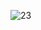 ![23](https://github.com/user-attachments/assets/664be5dc-c6d5-4d67-bfe7-48216d2d1474)

<!--
Once upon a time, in a faraway land, people lived a simple life. They looked out over a pasture and said: 'Oh, look, a cow. And there: a horse. Even small children knew what a horse and a cow looked like.<br>
On a whim, the emperor of this land decided to confuse his people and issued a decree that a cow could also be a horse. And a horse could be a cow. <br>
At first, the people shook their heads in amusement. Why should a cow be a horse? They look completely different! Even a small child knows that.<br>
But gradually more and more citizens began to wonder: maybe there was something to this decree after all. If the Emperor says a horse can be a cow and a cow can be a horse, how can we know any better? After all, he is our Emperor. A man of much greater wisdom than we are. He must know better, or he wouldn't be our emperor. <br>
And so it came to pass that fewer and fewer citizens could believe their own eyes. When they looked at the pasture and saw a cow, they said: "It's not at all certain that it's a cow. It might as well be a horse. And when a neighbour replied: "Nonsense, it's a cow, you can see that! They turned away in disgust, doubting his sanity. <br>
When the emperor saw this, he nodded in satisfaction. He went into his palace and laughed and laughed.

©Vince Ebert.
-->

<!--
<p align="center">
  <img width="300" src="DoingWrong.jpg">
</p>
-->

<!--
In the desert<br>
I saw a creature, naked, bestial,<br>
Who, squatting upon the ground,<br>
Held his heart in his hands,<br>
And ate of it.<br>
I said, “Is it good, friend?”<br>
“It is bitter—bitter,” he answered;<br>

“But I like it<br>
“Because it is bitter,<br>
“And because it is my heart.”<br>
-->

<!--
<p align="center">
  <img width="600" src="waamh.jpg">
</p>
-->

<!--
Oh there was a sow who had three little pigs,<br>
There little piggies had she.<br>
The old sow always went "oink, oink, oink,"<br>
and the piggies went "wee, wee, wee-ee-ee."
      
Now one day one of the three little pigs<br>
To the other two piggies said he,<br>
"Why don't we always go oink, oink, oink?<br>
It's so childish to go wee, wee, wee-ee-ee!"    

These three piggies grew skinny and lean,<br>
Skinny they well should be,<br>
For they always would try to go "oink, oink, oink,"<br>
And they wouldn't go "wee, wee, wee-ee-ee."
      
Now there three piggies they up and they died.<br>
A very sad sight to see.<br>
So don't ever try to go "oink, oink, oink,"<br>
When you oughta go "wee, wee, wee-ee-ee!"
-->

<!--
**Yuri05/Yuri05** is a ✨ _special_ ✨ repository because its `README.md` (this file) appears on your GitHub profile.

Here are some ideas to get you started:

- 🔭 I’m currently working on ...
- 🌱 I’m currently learning ...
- 👯 I’m looking to collaborate on ...
- 🤔 I’m looking for help with ...
- 💬 Ask me about ...
- 📫 How to reach me: ...
- 😄 Pronouns: ...
- ⚡ Fun fact: ...
-->
